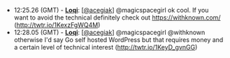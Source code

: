 * <a id="12:25.26">12:25.26 (GMT)</a> - __[Loqi](https://github.com/Loqi)__: [<a href="https://twitter.com/acegiak">@acegiak</a>] @magicspacegirl ok cool. If you want to avoid the technical definitely check out https://withknown.com/ (http://twtr.io/1KexzFgWQ4M)
* <a id="12:28.05">12:28.05 (GMT)</a> - __[Loqi](https://github.com/Loqi)__: [<a href="https://twitter.com/acegiak">@acegiak</a>] @magicspacegirl @withknown otherwise I'd say Go self hosted WordPress but that requires money and a certain level of technical interest (http://twtr.io/1KeyD_gvnGG)
